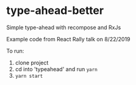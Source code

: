 # type-ahead-better

Simple type-ahead with recompose and RxJs

Example code from React Rally talk on 8/22/2019

To run:

1. clone project
2. cd into 'typeahead' and run `yarn`
3. `yarn start`
